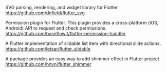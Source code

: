 
SVG parsing, rendering, and widget library for Flutter
https://github.com/dnfield/flutter_svg

Permission plugin for Flutter. This plugin provides a cross-platform (iOS, Android) API to request and check permissions. 
https://github.com/baseflowit/flutter-permission-handler

A Flutter implementation of slidable list item with directional slide actions.
https://github.com/letsar/flutter_slidable

A package provides an easy way to add shimmer effect in Flutter project
https://github.com/hnvn/flutter_shimmer
